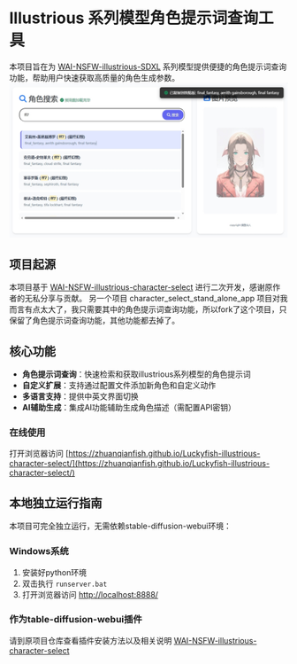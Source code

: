 # Illustrious 系列模型角色提示词查询工具

本项目旨在为 [WAI-NSFW-illustrious-SDXL](https://civitai.com/models/827184?modelVersionId=1183765) 系列模型提供便捷的角色提示词查询功能，帮助用户快速获取高质量的角色生成参数。
![预览](web/1.jpg)

## 项目起源

本项目基于 [WAI-NSFW-illustrious-character-select](https://github.com/lanner0403/WAI-NSFW-illustrious-character-select) 进行二次开发，感谢原作者的无私分享与贡献。
另一个项目 character_select_stand_alone_app 项目对我而言有点太大了，我只需要其中的角色提示词查询功能，所以fork了这个项目，只保留了角色提示词查询功能，其他功能都去掉了。

## 核心功能

- **角色提示词查询**：快速检索和获取illustrious系列模型的角色提示词
- **自定义扩展**：支持通过配置文件添加新角色和自定义动作
- **多语言支持**：提供中英文界面切换
- **AI辅助生成**：集成AI功能辅助生成角色描述（需配置API密钥）



### 在线使用
打开浏览器访问 [https://zhuanqianfish.github.io/Luckyfish-illustrious-character-select/](https://zhuanqianfish.github.io/Luckyfish-illustrious-character-select/)

## 本地独立运行指南

本项目可完全独立运行，无需依赖stable-diffusion-webui环境：

### Windows系统
1. 安装好python环境
1. 双击执行 `runserver.bat`
2. 打开浏览器访问 [http://localhost:8888/](http://localhost:8888/)



### 作为table-diffusion-webui插件
请到原项目仓库查看插件安装方法以及相关说明
[WAI-NSFW-illustrious-character-select](https://github.com/lanner0403/WAI-NSFW-illustrious-character-select)